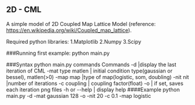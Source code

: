 ## 2D - CML
A simple model of 2D Coupled Map Lattice Model (reference: https://en.wikipedia.org/wiki/Coupled_map_lattice).

Required python libraries:
  1.Matplotlib
  2.Numpy
  3.Scipy

###Running first example:
python main.py

###Syntax
python main.py commands
Commands
-d                  |display the last iteration of CML
-mat type matlen    | initial condition type(gaussian or bessel), matlen(>0)
-map map            |type of map(logistic, som, doubling)
-nit nit            |number of iterations
-c coupling         | coupling factor(float)
-o                  | if set, saves each iteration png files
-h or --help        | display help
####Example
python main.py -d -mat gaussian 128 -o -nit 20 -c 0.1 -map logistic

